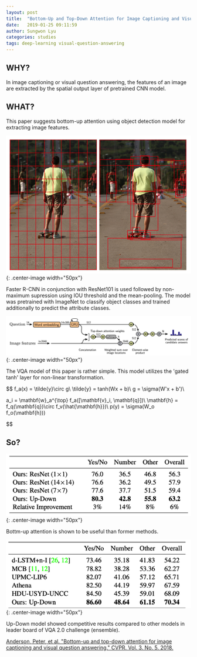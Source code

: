 ```yaml
---
layout: post
title:  "Bottom-Up and Top-Down Attention for Image Captioning and Visual Question Answering"
date:   2019-01-25 09:11:59
author: Sungwon Lyu
categories: studies
tags: deep-learning visual-question-answering
---
```

## WHY? 
In image captioning or visual question answering, the features of an image are extracted by the spatial output layer of pretrained CNN model.

## WHAT?
This paper suggests bottom-up attention using object detection model for extracting image features. 

![image](/assets/images/updown1.png){: .center-image width="50px"}

Faster R-CNN in conjunction with ResNet101 is used followed by non-maximum supression using IOU threshold and the mean-pooling. The model was pretrained with ImageNet to classify object classes and trained additionally to predict the attribute classes.

![image](/assets/images/updown2.png){: .center-image width="50px"}

The VQA model of this paper is rather simple. This model utilizes the 'gated tanh' layer for non-linear transformation. 

$$
f_a(x) = \tilde{y}\circ g\\
\tilde{y} = tanh(Wx + b)\\
g = \sigma(W'x + b')\\

a_i = \mathbf{w}_a^{\top} f_a([\mathbf{v}_i, \mathbf{q}])\\
\mathbf{h} = f_q(\mathbf{q})\circ f_v(\hat{\mathbf{h}})\\
p(y) = \sigma(W_o f_o(\mathbf{h}))

$$

## So?
![image](/assets/images/updown3.png){: .center-image width="50px"}

Bottm-up attention is shown to be useful than former methods. 

![image](/assets/images/updown4.png){: .center-image width="50px"}

Up-Down model showed competitive results compared to other models in leader board of VQA 2.0 challenge (ensemble). 

[Anderson, Peter, et al. "Bottom-up and top-down attention for image captioning and visual question answering." CVPR. Vol. 3. No. 5. 2018.](http://openaccess.thecvf.com/content_cvpr_2018/CameraReady/1163.pdf)

